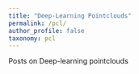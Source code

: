 ```yaml
---
title: "Deep-Learning Pointclouds"
permalink: /pcl/
author_profile: false
taxonomy: pcl
---
```


Posts on Deep-learning pointclouds